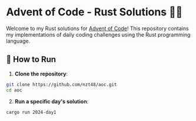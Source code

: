# Advent of Code - Rust Solutions 🎄✨

Welcome to my Rust solutions for [Advent of Code](https://adventofcode.com/)! This repository contains my implementations of daily coding challenges using the Rust programming language. 

## 🚀 How to Run

1. **Clone the repository**:

```bash
git clone https://github.com/nzt48/aoc.git
cd aoc
```
2. **Run a specific day's solution**:

```bash
cargo run 2024-day1
```




